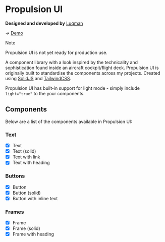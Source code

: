 # Propulsion UI

**Designed and developed by** [Luqman](https://theluqmn.github.io)

→ [Demo](https://theluqmn.github.io/propulsion-ui)

> [!NOTE]
> Propulsion UI is not yet ready for production use.

A component library with a look inspired by the technicality and sophistication found inside an aircraft cockpit/flight deck. Propulsion UI is originally built to standardise the components across my projects. Created using [SolidJS](https://www.solidjs.com) and [TailwindCSS](https://tailwindcss.com).

Propulsion UI has built-in support for light mode - simply include `light="true"` to the your components.

## Components

Below are a list of the components available in Propulsion UI:

### Text

- [x] Text
- [x] Text (solid)
- [x] Text with link
- [x] Text with heading

### Buttons

- [x] Button
- [x] Button (solid)
- [x] Button with inline text

### Frames

- [x] Frame
- [x] Frame (solid)
- [x] Frame with heading
